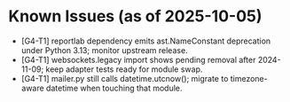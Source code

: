﻿# Known Issues (as of 2025-10-05)

- [G4-T1] reportlab dependency emits ast.NameConstant deprecation under Python 3.13; monitor upstream release.
- [G4-T1] websockets.legacy import shows pending removal after 2024-11-09; keep adapter tests ready for module swap.
- [G4-T1] mailer.py still calls datetime.utcnow(); migrate to timezone-aware datetime when touching that module.
